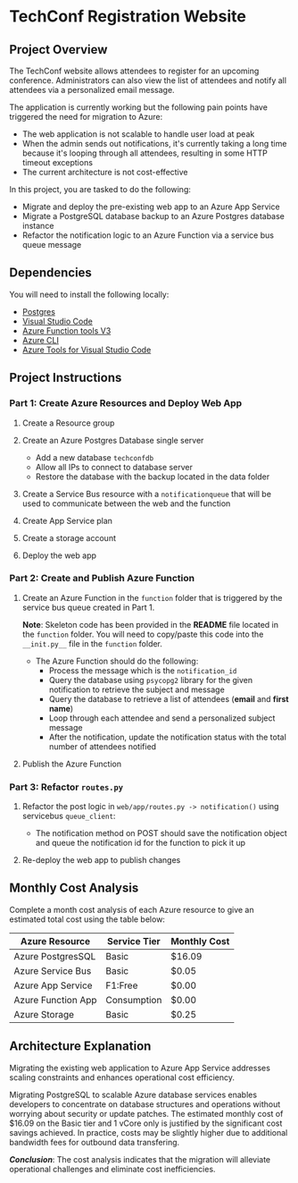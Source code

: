 # TechConf Registration Website

## Project Overview
The TechConf website allows attendees to register for an upcoming conference. Administrators can also view the list of attendees and notify all attendees via a personalized email message.

The application is currently working but the following pain points have triggered the need for migration to Azure:
 - The web application is not scalable to handle user load at peak
 - When the admin sends out notifications, it's currently taking a long time because it's looping through all attendees, resulting in some HTTP timeout exceptions
 - The current architecture is not cost-effective 

In this project, you are tasked to do the following:
- Migrate and deploy the pre-existing web app to an Azure App Service
- Migrate a PostgreSQL database backup to an Azure Postgres database instance
- Refactor the notification logic to an Azure Function via a service bus queue message

## Dependencies

You will need to install the following locally:
- [Postgres](https://www.postgresql.org/download/)
- [Visual Studio Code](https://code.visualstudio.com/download)
- [Azure Function tools V3](https://docs.microsoft.com/en-us/azure/azure-functions/functions-run-local?tabs=windows%2Ccsharp%2Cbash#install-the-azure-functions-core-tools)
- [Azure CLI](https://docs.microsoft.com/en-us/cli/azure/install-azure-cli?view=azure-cli-latest)
- [Azure Tools for Visual Studio Code](https://marketplace.visualstudio.com/items?itemName=ms-vscode.vscode-node-azure-pack)

## Project Instructions

### Part 1: Create Azure Resources and Deploy Web App
1. Create a Resource group
2. Create an Azure Postgres Database single server
   - Add a new database `techconfdb`
   - Allow all IPs to connect to database server
   - Restore the database with the backup located in the data folder

3. Create a Service Bus resource with a `notificationqueue` that will be used to communicate between the web and the function


4. Create App Service plan

5. Create a storage account

6. Deploy the web app


### Part 2: Create and Publish Azure Function
1. Create an Azure Function in the `function` folder that is triggered by the service bus queue created in Part 1.

      **Note**: Skeleton code has been provided in the **README** file located in the `function` folder. You will need to copy/paste this code into the `__init.py__` file in the `function` folder.
      - The Azure Function should do the following:
         - Process the message which is the `notification_id`
         - Query the database using `psycopg2` library for the given notification to retrieve the subject and message
         - Query the database to retrieve a list of attendees (**email** and **first name**)
         - Loop through each attendee and send a personalized subject message
         - After the notification, update the notification status with the total number of attendees notified

2. Publish the Azure Function

### Part 3: Refactor `routes.py`
1. Refactor the post logic in `web/app/routes.py -> notification()` using servicebus `queue_client`:
   - The notification method on POST should save the notification object and queue the notification id for the function to pick it up


2. Re-deploy the web app to publish changes

## Monthly Cost Analysis
Complete a month cost analysis of each Azure resource to give an estimated total cost using the table below:

| Azure Resource     | Service Tier    | Monthly Cost |
| -------------------| --------------- | ------------ |
| Azure PostgresSQL  |     Basic       |   $16.09     |
| Azure Service Bus  |     Basic       |    $0.05     |
| Azure App Service  |     F1:Free     |    $0.00     |
| Azure Function App |    Consumption  |    $0.00     |
| Azure Storage      |     Basic       |    $0.25     |

## Architecture Explanation  

Migrating the existing web application to Azure App Service addresses scaling constraints and enhances operational cost efficiency.

Migrating PostgreSQL to scalable Azure database services enables developers to concentrate on database structures and operations without worrying about security or update patches. The estimated monthly cost of $16.09 on the Basic tier and 1 vCore only is justified by the significant cost savings achieved. In practice, costs may be slightly higher due to additional bandwidth fees for outbound data transfering.

_**Conclusion**_: The cost analysis indicates that the migration will alleviate operational challenges and eliminate cost inefficiencies.   
